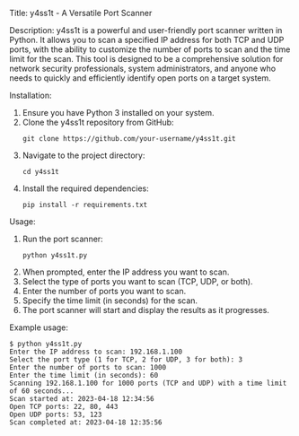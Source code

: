 Title: y4ss1t - A Versatile Port Scanner

Description:
y4ss1t is a powerful and user-friendly port scanner written in Python. It allows you to scan a specified IP address for both TCP and UDP ports, with the ability to customize the number of ports to scan and the time limit for the scan. This tool is designed to be a comprehensive solution for network security professionals, system administrators, and anyone who needs to quickly and efficiently identify open ports on a target system.

Installation:
1. Ensure you have Python 3 installed on your system.
2. Clone the y4ss1t repository from GitHub:
   ```
   git clone https://github.com/your-username/y4ss1t.git
   ```
3. Navigate to the project directory:
   ```
   cd y4ss1t
   ```
4. Install the required dependencies:
   ```
   pip install -r requirements.txt
   ```

Usage:
1. Run the port scanner:
   ```
   python y4ss1t.py
   ```
2. When prompted, enter the IP address you want to scan.
3. Select the type of ports you want to scan (TCP, UDP, or both).
4. Enter the number of ports you want to scan.
5. Specify the time limit (in seconds) for the scan.
6. The port scanner will start and display the results as it progresses.

Example usage:
```
$ python y4ss1t.py
Enter the IP address to scan: 192.168.1.100
Select the port type (1 for TCP, 2 for UDP, 3 for both): 3
Enter the number of ports to scan: 1000
Enter the time limit (in seconds): 60
Scanning 192.168.1.100 for 1000 ports (TCP and UDP) with a time limit of 60 seconds...
Scan started at: 2023-04-18 12:34:56
Open TCP ports: 22, 80, 443
Open UDP ports: 53, 123
Scan completed at: 2023-04-18 12:35:56
```
